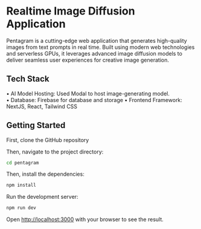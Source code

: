 # Realtime Image Diffusion Application
Pentagram is a cutting-edge web application that generates high-quality images from text prompts in real time. Built using modern web technologies and serverless GPUs, it leverages advanced image diffusion models to deliver seamless user experiences for creative image generation.

## Tech Stack 
• AI Model Hosting: Used Modal to host image-generating model.  
• Database: Firebase for database and storage 
• Frontend Framework: NextJS, React, Tailwind CSS

## Getting Started

First, clone the GitHub repository

Then, navigate to the project directory:

```bash
cd pentagram
```

Then, install the dependencies:

```bash
npm install
```

Run the development server:

```bash
npm run dev
```

Open [http://localhost:3000](http://localhost:3000) with your browser to see the result.

